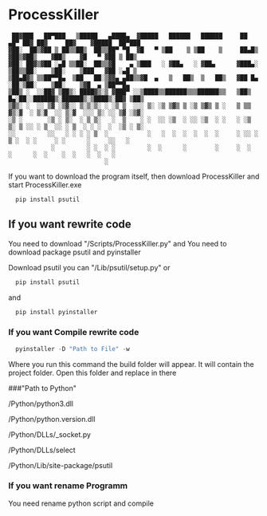 # ProcessKiller
```
 ██▓███   ██▀███   ▒█████   ▄████▄  ▓█████   ██████   ██████     ██ ▄█▀ ██▓ ██▓     ██▓    ▓█████  ██▀███  
▓██░  ██▒▓██ ▒ ██▒▒██▒  ██▒▒██▀ ▀█  ▓█   ▀ ▒██    ▒ ▒██    ▒     ██▄█▒ ▓██▒▓██▒    ▓██▒    ▓█   ▀ ▓██ ▒ ██▒
▓██░ ██▓▒▓██ ░▄█ ▒▒██░  ██▒▒▓█    ▄ ▒███   ░ ▓██▄   ░ ▓██▄      ▓███▄░ ▒██▒▒██░    ▒██░    ▒███   ▓██ ░▄█ ▒
▒██▄█▓▒ ▒▒██▀▀█▄  ▒██   ██░▒▓▓▄ ▄██▒▒▓█  ▄   ▒   ██▒  ▒   ██▒   ▓██ █▄ ░██░▒██░    ▒██░    ▒▓█  ▄ ▒██▀▀█▄  
▒██▒ ░  ░░██▓ ▒██▒░ ████▓▒░▒ ▓███▀ ░░▒████▒▒██████▒▒▒██████▒▒   ▒██▒ █▄░██░░██████▒░██████▒░▒████▒░██▓ ▒██▒
▒▓▒░ ░  ░░ ▒▓ ░▒▓░░ ▒░▒░▒░ ░ ░▒ ▒  ░░░ ▒░ ░▒ ▒▓▒ ▒ ░▒ ▒▓▒ ▒ ░   ▒ ▒▒ ▓▒░▓  ░ ▒░▓  ░░ ▒░▓  ░░░ ▒░ ░░ ▒▓ ░▒▓░
░▒ ░       ░▒ ░ ▒░  ░ ▒ ▒░   ░  ▒    ░ ░  ░░ ░▒  ░ ░░ ░▒  ░ ░   ░ ░▒ ▒░ ▒ ░░ ░ ▒  ░░ ░ ▒  ░ ░ ░  ░  ░▒ ░ ▒░
░░         ░░   ░ ░ ░ ░ ▒  ░           ░   ░  ░  ░  ░  ░  ░     ░ ░░ ░  ▒ ░  ░ ░     ░ ░      ░     ░░   ░ 
            ░         ░ ░  ░ ░         ░  ░      ░        ░     ░  ░    ░      ░  ░    ░  ░   ░  ░   ░     
                           ░                                                                               
```
If you want to download the program itself, then download ProcessKiller and start ProcessKiller.exe
```python
  pip install psutil
```

## If you want rewrite code

You need to download "/Scripts/ProcessKiller.py"
and
You need to download package psutil and pyinstaller

Download psutil you can "/Lib/psutil/setup.py" 
or
```python
  pip install psutil
```
and

```python
  pip install pyinstaller
```

### If you want Compile rewrite code

```python
  pyinstaller -D "Path to File" -w
```
Where you run this command the build folder will appear. It will contain the project folder.
Open this folder and replace in there

###"Path to Python"

/Python/python3.dll

/Python/python.version.dll

/Python/DLLs/_socket.py

/Python/DLLs/select

/Python/Lib/site-package/psutil

### If you want rename Programm

You need rename python script and compile



